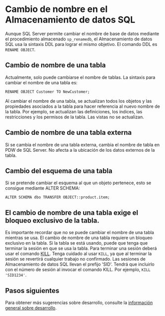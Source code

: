 <properties
   pageTitle="Cambio de nombre en el Almacenamiento de datos SQL | Microsoft Azure"
   description="Sugerencias para cambiar el nombre de tablas en el Almacenamiento de datos SQL de Azure para desarrollar soluciones."
   services="sql-data-warehouse"
   documentationCenter="NA"
   authors="twounder"
   manager="barbkess"
   editor=""/>

<tags
   ms.service="sql-data-warehouse"
   ms.devlang="NA"
   ms.topic="article"
   ms.tgt_pltfrm="NA"
   ms.workload="data-services"
   ms.date="01/07/2016"
   ms.author="mausher;jrj;barbkess;sonyama"/>

# Cambio de nombre en el Almacenamiento de datos SQL
Aunque SQL Server permite cambiar el nombre de base de datos mediante el procedimiento almacenado ```sp_renamedb```, el Almacenamiento de datos SQL usa la sintaxis DDL para lograr el mismo objetivo. El comando DDL es ```RENAME OBJECT```.

## Cambio de nombre de una tabla

Actualmente, solo puede cambiarse el nombre de tablas. La sintaxis para cambiar el nombre de una tabla es:

```
RENAME OBJECT Customer TO NewCustomer;
```


Al cambiar el nombre de una tabla, se actualizan todos los objetos y las propiedades asociados a la tabla para hacer referencia al nuevo nombre de la tabla. Por ejemplo, se actualizan las definiciones, los índices, las restricciones y los permisos de la tabla. Las vistas no se actualizan.

## Cambio de nombre de una tabla externa

Si se cambia el nombre de una tabla externa, cambia el nombre de tabla en PDW de SQL Server. No afecta a la ubicación de los datos externos de la tabla.

## Cambio del esquema de una tabla
Si se pretende cambiar el esquema al que un objeto pertenece, esto se consigue mediante ALTER SCHEMA:

```
ALTER SCHEMA dbo TRANSFER OBJECT::product.item;
```

## El cambio de nombre de una tabla exige el bloqueo exclusivo de la tabla.

Es importante recordar que no se puede cambiar el nombre de una tabla mientras se usa. El cambio de nombre de una tabla requiere un bloqueo exclusivo en la tabla. Si la tabla se está usando, puede que tenga que terminar la sesión en que se usa la tabla. Para terminar una sesión deberá usar el comando [KILL](https://msdn.microsoft.com/library/ms173730.aspx). Tenga cuidado al usar ```KILL```, ya que al terminar la sesión se revertirá cualquier trabajo no confirmado. Las sesiones de Almacenamiento de datos SQL llevan el prefijo 'SID'. Tendrá que incluirlo con el número de sesión al invocar el comando KILL. Por ejemplo, ```KILL 'SID1234'```.


## Pasos siguientes
Para obtener más sugerencias sobre desarrollo, consulte la [información general sobre desarrollo][].

<!--Image references-->

<!--Article references-->
[información general sobre desarrollo]: sql-data-warehouse-overview-develop.md

<!---HONumber=AcomDC_0114_2016-->